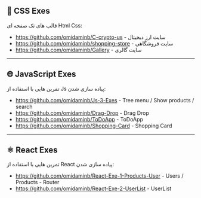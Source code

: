 
## 🎨 CSS Exes
قالب های تک صفحه ای Html Css:

- https://github.com/omidaminb/C-crypto-us - سایت ارز دیجیتال
- https://github.com/omidaminb/shopping-store  - سایت فروشگاهی
- https://github.com/omidaminb/Gallery  - سایت گالری

---

## 🌐 JavaScript Exes

تمرین هایی با استفاده از Js پیاده سازی شدن:
- https://github.com/omidaminb/Js-3-Exes - Tree menu / Show products / search
- https://github.com/omidaminb/Drag-Drop  - Drag Drop
- https://github.com/omidaminb/ToDoApp - ToDoApp
- https://github.com/omidaminb/Shopping-Card - Shopping Card

---

## ⚛️ React Exes
تمرین هایی با استفاده از React پیاده سازی شدن:

- https://github.com/omidaminb/React-Exe-1-Products-User - Users / Products - Router
- https://github.com/omidaminb/React-Exe-2-UserList - UserList
